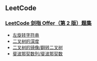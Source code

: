 ## LeetCode

### [LeetCode 剑指 Offer（第 2 版）题集](https://leetcode-cn.com/problemset/lcof/)

- [左旋转字符串](./lcof/左旋转字符串.md)
- [二叉树的深度](./lcof/二叉树的深度.md)
- [二叉树的镜像/翻转二叉树](./lcof/二叉树的镜像.md)
- [斐波那契数列/斐波那契数](./lcof/斐波那契数列.md)
